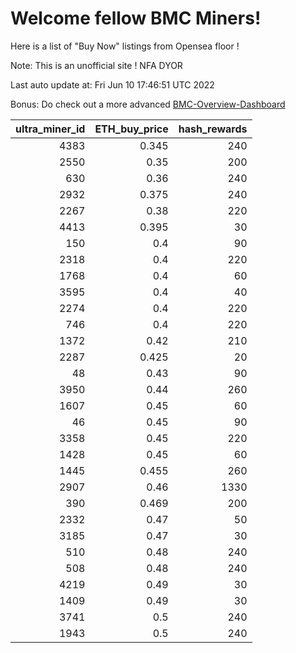 # Welcome fellow BMC Miners!
Here is a list of "Buy Now" listings from Opensea floor !

Note: This is an unofficial site ! NFA DYOR

Last auto update at: Fri Jun 10 17:46:51 UTC 2022

Bonus: Do check out a more advanced [BMC-Overview-Dashboard](https://dune.com/defifunk/BMC-Overview-Dashboard)


|   ultra_miner_id |   ETH_buy_price |   hash_rewards |
|-----------------:|----------------:|---------------:|
|             4383 |           0.345 |            240 |
|             2550 |           0.35  |            200 |
|              630 |           0.36  |            240 |
|             2932 |           0.375 |            240 |
|             2267 |           0.38  |            220 |
|             4413 |           0.395 |             30 |
|              150 |           0.4   |             90 |
|             2318 |           0.4   |            220 |
|             1768 |           0.4   |             60 |
|             3595 |           0.4   |             40 |
|             2274 |           0.4   |            220 |
|              746 |           0.4   |            220 |
|             1372 |           0.42  |            210 |
|             2287 |           0.425 |             20 |
|               48 |           0.43  |             90 |
|             3950 |           0.44  |            260 |
|             1607 |           0.45  |             60 |
|               46 |           0.45  |             90 |
|             3358 |           0.45  |            220 |
|             1428 |           0.45  |             60 |
|             1445 |           0.455 |            260 |
|             2907 |           0.46  |           1330 |
|              390 |           0.469 |            200 |
|             2332 |           0.47  |             50 |
|             3185 |           0.47  |             30 |
|              510 |           0.48  |            240 |
|              508 |           0.48  |            240 |
|             4219 |           0.49  |             30 |
|             1409 |           0.49  |             30 |
|             3741 |           0.5   |            240 |
|             1943 |           0.5   |            240 |